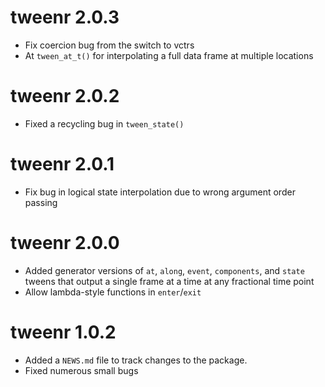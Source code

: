 # tweenr 2.0.3

* Fix coercion bug from the switch to vctrs
* At `tween_at_t()` for interpolating a full data frame at multiple locations

# tweenr 2.0.2

* Fixed a recycling bug in `tween_state()`

# tweenr 2.0.1

* Fix bug in logical state interpolation due to wrong argument order passing

# tweenr 2.0.0

* Added generator versions of `at`, `along`, `event`, `components`, and `state` 
  tweens that output a single frame at a time at any fractional time point
* Allow lambda-style functions in `enter`/`exit`
  
# tweenr 1.0.2

* Added a `NEWS.md` file to track changes to the package.
* Fixed numerous small bugs
